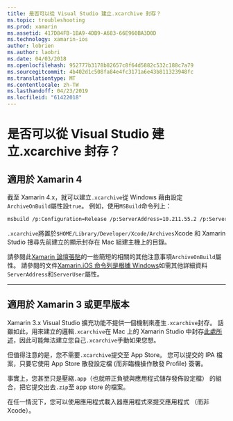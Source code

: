 ```yaml
---
title: 是否可以從 Visual Studio 建立.xcarchive 封存？
ms.topic: troubleshooting
ms.prod: xamarin
ms.assetid: 417D84FB-1BA9-4DB9-A683-66E960BA3D0D
ms.technology: xamarin-ios
author: lobrien
ms.author: laobri
ms.date: 04/03/2018
ms.openlocfilehash: 952777b3178b82657c8f64d5882c532c188c7a79
ms.sourcegitcommit: 4b402d1c508fa84e4fc3171a6e43b811323948fc
ms.translationtype: MT
ms.contentlocale: zh-TW
ms.lasthandoff: 04/23/2019
ms.locfileid: "61422018"
---
```

# <a name="is-it-possible-to-create-a-xcarchive-archive-from-visual-studio"></a>是否可以從 Visual Studio 建立.xcarchive 封存？

## <a name="for-xamarin-4"></a>適用於 Xamarin 4

截至 Xamarin 4.x，就可以建立`.xcarchive`從 Windows 藉由設定`ArchiveOnBuild`屬性設`true`。 例如，使用`MSBuild`命令列上：

```bash
msbuild /p:Configuration=Release /p:ServerAddress=10.211.55.2 /p:ServerUser=xamUser /p:Platform=iPhone /p:ArchiveOnBuild=true /t:"Build" MyProject.csproj
```

`.xcarchive`將置於`$HOME/Library/Developer/Xcode/Archives`Xcode 和 Xamarin Studio 搜尋先前建立的顯示封存在 Mac 組建主機上的目錄。

請參閱此[Xamarin 論壇張貼](https://forums.xamarin.com/discussion/comment/156635/#Comment_156635)的一些簡短的相關的其他注意事項`ArchiveOnBuild`屬性。 請參閱的文件[Xamarin.iOS 命令列是根據 Windows](~/ios/get-started/installation/windows/connecting-to-mac/index.md)如需其他詳細資料`ServerAddress`和`ServerUser`屬性。

* * *

## <a name="for-xamarin-3-and-earlier"></a>適用於 Xamarin 3 或更早版本

Xamarin 3.x Visual Studio 擴充功能不提供一個機制來產生`.xcarchive`封存。 話雖如此，用來建立的邏輯`.xcarchive`在 Mac 上的 Xamarin Studio 中封存[此處所述](https://bugzilla.xamarin.com/show_bug.cgi?id=35#c5)，因此可能無法建立您自己`.xcarchive`手動如果您想。

但值得注意的是，您不需要`.xcarchive`提交至 App Store。 您可以提交的 IPA 檔案，只要它使用 App Store 散發設定檔 (而非臨機操作散發 Profile) 簽署。

事實上，您甚至只是壓縮`.app`（也就帶正負號與應用程式儲存發佈設定檔） 的組合，把它提交出去`.zip`至 app store 的檔案。

在任一情況下，您可以使用應用程式載入器應用程式來提交應用程式 （而非 Xcode）。

